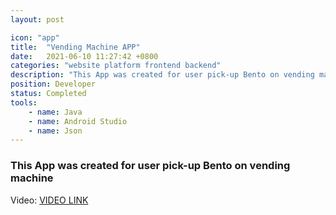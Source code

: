 ```yaml
---
layout: post

icon: "app"
title:  "Vending Machine APP"
date:   2021-06-10 11:27:42 +0800
categories: "website platform frontend backend"
description: "This App was created for user pick-up Bento on vending machine"
position: Developer
status: Completed
tools: 
    - name: Java
    - name: Android Studio
    - name: Json
---
```

### This App was created for user pick-up Bento on vending machine
Video: [VIDEO LINK](https://youtu.be/IZIJnqQiqBg)